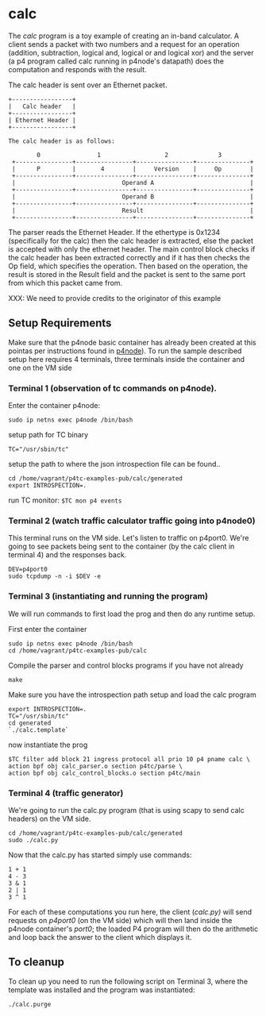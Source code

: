 # calc

The *calc* program is a toy example of creating an in-band calculator. A client sends  a packet with two numbers and a request for an operation (addition, subtraction, logical and, logical or and logical xor) and the server (a p4 program called calc running in p4node's datapath) does the computation and responds with the result.

The calc header is sent over an Ethernet packet.

```
+-----------------+
|   Calc header   |
+-----------------+
| Ethernet Header |
+-----------------+

The calc header is as follows:

        0                1                  2              3
 +----------------+----------------+----------------+---------------+
 |      P         |       4        |     Version    |     Op        |
 +----------------+----------------+----------------+---------------+
 |                              Operand A                           |
 +----------------+----------------+----------------+---------------+
 |                              Operand B                           |
 +----------------+----------------+----------------+---------------+
 |                              Result                              |
 +----------------+----------------+----------------+---------------+
```

The parser reads the Ethernet Header. If the ethertype is 0x1234 (specifically for the calc) then the calc header is extracted, else the packet is accepted with only the ethernet header. The main control block checks if the calc header has been extracted correctly and if it has then checks the Op field, which specifies the operation. Then based on the operation, the result is stored in the Result field and the packet is sent to the same port from which this packet came from.

XXX: We need to provide credits to the originator of this example

## Setup Requirements

Make sure that the p4node basic container has already been created at this pointas per instructions found in [p4node](https://github.com/p4tc-dev/p4tc-examples-pub.git)). To run the sample described setup here requires 4 terminals, three terminals inside the container and one on the VM side

### Terminal 1 (observation of tc commands on p4node).

Enter the container p4node:

`sudo ip netns exec p4node /bin/bash`

setup path for TC binary

`TC="/usr/sbin/tc"`

setup the path to where the json introspection file can be found..
```
cd /home/vagrant/p4tc-examples-pub/calc/generated
export INTROSPECTION=.
```
run TC monitor:
`$TC mon p4 events`

### Terminal 2 (watch traffic calculator traffic going into p4node0)

This terminal runs on the VM side.
Let's listen to traffic on p4port0. We're going to see packets being sent to the container (by the calc client in terminal 4) and the responses back.

```
DEV=p4port0
sudo tcpdump -n -i $DEV -e
```

### Terminal 3 (instantiating and running the program)

We will run commands to first load the prog and then do any runtime setup.

First enter the container

```
sudo ip netns exec p4node /bin/bash
cd /home/vagrant/p4tc-examples-pub/calc
```

Compile the parser and control blocks programs if you have not already

```
make
```

Make sure you have the introspection path setup and load the calc program

```
export INTROSPECTION=.
TC="/usr/sbin/tc"
cd generated
`./calc.template`
```

now instantiate the prog

```
$TC filter add block 21 ingress protocol all prio 10 p4 pname calc \
action bpf obj calc_parser.o section p4tc/parse \
action bpf obj calc_control_blocks.o section p4tc/main
```

### Terminal 4 (traffic generator)

We're going to run the calc.py program (that is using scapy to send calc headers) on the VM side.

```
cd /home/vagrant/p4tc-examples-pub/calc/generated
sudo ./calc.py
```

Now that the calc.py has started simply use commands:
```
1 + 1
4 - 3
3 & 1
2 | 1
3 ^ 1
```

For each of these computations you run here, the client (*calc.py)* will send requests on *p4port0* (on the VM side) which will then land inside the p4node container's *port0*; the loaded P4 program will then do the arithmetic and loop back the answer to the client which displays it.

To cleanup
----------
To clean up you need to run the following script on Terminal 3, where the template was installed and the program was instantiated:

`./calc.purge`
